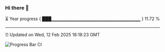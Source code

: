 ### Hi there 👋

⏳ Year progress { ███▁▁▁▁▁▁▁▁▁▁▁▁▁▁▁▁▁▁▁▁▁▁▁▁▁▁▁ } 11.72 %

---

⏰ Updated on Wed, 12 Feb 2025 18:18:23 GMT

![Progress Bar CI](https://github.com/liununu/liununu/workflows/Progress%20Bar%20CI/badge.svg)
